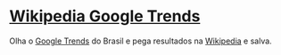 # [Wikipedia Google Trends](https://sxigames.github.io/wikipedia-google-trends/)
Olha o [Google Trends](https://google.com/trends) do Brasil e pega resultados na [Wikipedia](https://wikipedia.org/) e salva.
